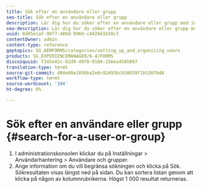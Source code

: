 ```yaml
---
title: Sök efter en användare eller grupp
seo-title: Sök efter en användare eller grupp
description: Lär dig hur du söker efter en användare eller grupp med inställningarna för användarhantering i administrationskonsolen.
seo-description: Lär dig hur du söker efter en användare eller grupp med inställningarna för användarhantering i administrationskonsolen.
uuid: 8d85e1af-9977-489d-9969-c4d2661b38c3
contentOwner: admin
content-type: reference
geptopics: SG_AEMFORMS/categories/setting_up_and_organizing_users
products: SG_EXPERIENCEMANAGER/6.4/FORMS
discoiquuid: f345e42c-82d9-4970-9169-156ea4505097
translation-type: tm+mt
source-git-commit: d04e08e105bba2e6c92d93bcb58839f1b5307bd8
workflow-type: tm+mt
source-wordcount: '104'
ht-degree: 0%

---
```



# Sök efter en användare eller grupp {#search-for-a-user-or-group}

1. I administrationskonsolen klickar du på Inställningar > Användarhantering > Användare och grupper.
1. Ange information om du vill begränsa sökningen och klicka på Sök. Sökresultaten visas längst ned på sidan. Du kan sortera listan genom att klicka på någon av kolumnrubrikerna. Högst 1 000 resultat returneras.

